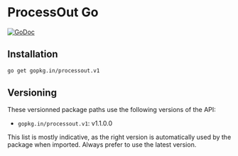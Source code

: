 # ProcessOut Go

[![GoDoc](https://godoc.org/gopkg.in/processout.v1?status.svg)](https://godoc.org/gopkg.in/processout.v1)

## Installation

```sh
go get gopkg.in/processout.v1
```

## Versioning

These versionned package paths use the following versions of the API:

 - `gopkg.in/processout.v1`: v1.1.0.0

This list is mostly indicative, as the right version is automatically used by
the package when imported. Always prefer to use the latest version.

